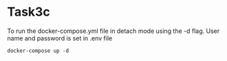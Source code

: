 # Task3c

To run the docker-compose.yml file in detach mode using the -d flag. User name and password is set in .env file

```
docker-compose up -d
```

